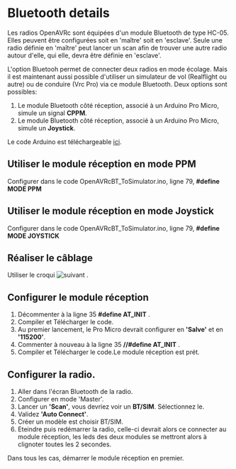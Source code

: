 # Bluetooth details
Les radios OpenAVRc sont équipées d'un module Bluetooth de type HC-05.
Elles peuvent être configurées soit en 'maître' soit en 'esclave'.
Seule une radio définie en 'maître' peut lancer un scan afin de trouver une autre radio autour d'elle, qui elle, devra être définie en 'esclave'.

L'option Bluetooh permet de connecter deux radios en mode écolage.
Mais il est maintenant aussi possible d'utiliser un simulateur de vol (Realflight ou autre) ou de conduire (Vrc Pro) via ce module Bluetooth.
Deux options sont possibles:
1. Le module Bluetooth côté réception, associé à un Arduino Pro Micro, simule un signal **CPPM**.
2. Le module Bluetooth côté réception, associé à un Arduino Pro Micro, simule un **Joystick**.
 
 Le code Arduino est téléchargeable [ici](https://github.com/Ingwie/OpenAVRc_Dev/blob/V3/PCB/Bluetooth/OpenAVRcBT_ToSimulator/OpenAVRcBT_ToSimulator.ino).

## Utiliser le module réception en mode PPM
 Configurer dans le code OpenAVRcBT_ToSimulator.ino, ligne 79,  **#define MODE PPM**

## Utiliser le module réception en mode Joystick
 Configurer dans le code OpenAVRcBT_ToSimulator.ino, ligne 79,  **#define MODE JOYSTICK**
 
## Réaliser le câblage 
Utiliser le croqui ![suivant](https://github.com/Ingwie/OpenAVRc_Dev/blob/V3/PCB/Bluetooth/OpenAVRcBT_ToSimulator/BTSIM.jpg) .

## Configurer le module réception
1. Décommenter à la ligne 35 **#define AT_INIT** .
2. Compiler et Télécharger le code.
3. Au premier lancement, le Pro Micro devrait configurer en **'Salve'** et en **'115200'**.
4. Commenter à nouveau à la ligne 35  **//#define AT_INIT** .
5. Compiler et Télécharger le code.Le module réception est prét.

## Configurer la radio.
1. Aller dans l'écran Bluetooth de la radio.
2. Configurer en mode 'Master'.
3. Lancer un **'Scan'**, vous devriez voir un **BT/SIM**. Sélectionnez le.
4. Validez **'Auto Connect'**.
5. Créer un modèle est choisir BT/SIM.
6. Eteindre puis redémarrer la radio, celle-ci devrait alors ce connecter au module réception, les leds des deux modules se mettront alors à clignoter toutes les 2 secondes.

Dans tous les cas, démarrer le module réception en premier.


